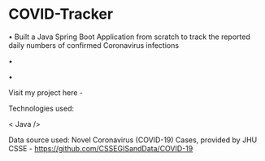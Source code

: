 # COVID-Tracker

•	 Built a Java Spring Boot Application from scratch to track the reported daily numbers of confirmed Coronavirus infections

• 

•	

Visit my project here - 

Technologies used: 

< Java />

Data source used: Novel Coronavirus (COVID-19) Cases, provided by JHU CSSE - https://github.com/CSSEGISandData/COVID-19

